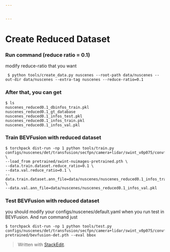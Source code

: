 ```yaml
---


---
```


<h1 id="create-reduced-dataset">Create Reduced Dataset</h1>
<h3 id="run-command-reduce-ratio--0.1">Run command (reduce ratio = 0.1)</h3>
<p>modify reduce-ratio that you want</p>
<pre><code> $ python tools/create_data.py nuscenes --root-path data/nuscenes --out-dir data/nuscenes --extra-tag nuscenes --reduce-ratio=0.1
</code></pre>
<h3 id="after-that-you-can-get">After that, you can get</h3>
<pre><code>$ ls
nuscenes_reduced0.1_dbinfos_train.pkl
nuscenes_reduced0.1_gt_database
nuscenes_reduced0.1_infos_test.pkl
nuscenes_reduced0.1_infos_train.pkl
nuscenes_reduced0.1_infos_val.pkl
</code></pre>
<h3 id="train-bevfusion-with-reduced-dataset">Train BEVFusion with reduced dataset</h3>
<pre><code>$ torchpack dist-run -np 1 python tools/train.py configs/nuscenes/det/transfusion/secfpn/camera+lidar/swint_v0p075/convfuser.yaml \
--load_from pretrained/swint-nuimages-pretrained.pth \
--data.train.dataset.reduce_ratio=0.1 \
--data.val.reduce_ratio=0.1 \
--data.train.dataset.ann_file=data/nuscenes/nuscenes_reduced0.1_infos_train.pkl \
--data.val.ann_file=data/nuscenes/nuscenes_reduced0.1_infos_val.pkl
</code></pre>
<h3 id="test-bevfusion-with-reduced-dataset">Test BEVFusion with reduced dataset</h3>
<p>you should modify your configs/nuscenes/default.yaml when you run test in BEVFusion. And run command just</p>
<pre><code>$ torchpack dist-run -np 1 python tools/test.py configs/nuscenes/det/transfusion/secfpn/camera+lidar/swint_v0p075/convfuser.yaml pretrained/bevfusion-det.pth --eval bbox
</code></pre>
<blockquote>
<p>Written with <a href="https://stackedit.io/">StackEdit</a>.</p>
</blockquote>

